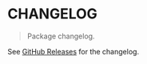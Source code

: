 # CHANGELOG

> Package changelog.

See [GitHub Releases](https://github.com/stdlib-js/math-base-special-hacovercos/releases) for the changelog.
